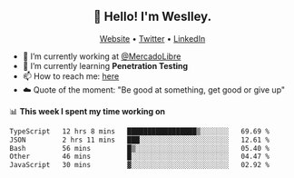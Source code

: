 <h2 align="center">👋 Hello! I'm Weslley.</h2>
<p align="center">
  <a href="http://weslleyneri.com.br">Website</a> •
  <a href="https://twitter.com/Weslley_Neri">Twitter</a> •
  <a href="https://www.linkedin.com/in/weslley-neri-3658908b">LinkedIn</a>
</p>


- 🔭 I’m currently working at [@MercadoLibre](https://github.com/mercadolibre)
- 🌱 I’m currently learning **Penetration Testing**
- 📫 How to reach me: [here](mailto:weslley39@gmail.com)
- ☁️ Quote of the moment: "Be good at something, get good or give up"

📊 **This week I spent my time working on**
<!--START_SECTION:waka-->

```txt
TypeScript   12 hrs 8 mins   █████████████████▒░░░░░░░   69.69 %
JSON         2 hrs 11 mins   ███░░░░░░░░░░░░░░░░░░░░░░   12.61 %
Bash         56 mins         █▒░░░░░░░░░░░░░░░░░░░░░░░   05.40 %
Other        46 mins         █░░░░░░░░░░░░░░░░░░░░░░░░   04.47 %
JavaScript   30 mins         ▓░░░░░░░░░░░░░░░░░░░░░░░░   02.92 %
```

<!--END_SECTION:waka-->

<!-- Inspired by https://github.com/gruselhaus/gruselhaus -->